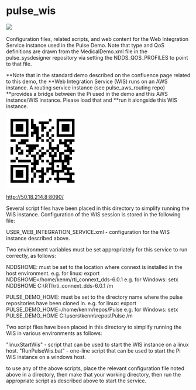 # pulse_wis

![](https://github.com/psmass/DDSexamples/blob/master/RtiAsOne.png)

Configuration files, related scripts, and web content for the Web Integration Service instance used in the Pulse Demo.
Note that type and QoS definitions are drawn from the MedicalDemo.xml file in the pulse_sysdesigner repository via
setting the NDDS_QOS_PROFILES to point to that file.

**Note that in the standard demo described on the confluence page related to this demo, the
**Web Integration Service (WIS) runs on an AWS instance. A routing service instance (see pulse_aws_routing repo)
**provides a bridge between the Pi used in the demo and this AWS instance/WIS instance.  Please load that and
**run it alongside this WIS instance.

![QR code for WIS instance](/QR.code.50.18.214.8-8090.png)

http://50.18.214.8:8090/

Several script files have been placed in this directory to simplify running the WIS instance.  Configuration
of the WIS session is stored in the following file:

USER_WEB_INTEGRATION_SERVICE.xml - configuration for the WIS instance described above.

Two environment variables must be set appropriately for this service to run correctly, as follows:

NDDSHOME: must be set to the location where connext is installed in the host environment.
e.g. for linux: export NDDSHOME=/home/kenm/rti_connext_dds-6.0.1
e.g. for Windows: setx NDDSHOME C:\RTI\rti_connext_dds-6.0.1 /m

PULSE_DEMO_HOME: must be set to the directory name where the pulse repositories have been cloned in.
e.g. for linux: export PULSE_DEMO_HOME=/home/kenm/repos/Pulse
e.g. for Windows: setx PULSE_DEMO_HOME C:\users\kenm\repos\Pulse /m


Two script files have been placed in this directory to simplify running the WIS in various environments
as follows:

"linuxStartWis" - script that can be used to start the WIS instance on a linux host.
"RunPulseWis.bat" - one-line script that can be used to start the Pi WIS instance on a windows host.

to use any of the above scripts, place the relevant configuration file noted above in a directory, then
make that your working directory, then run the appropriate script as described above to start the service.
